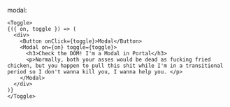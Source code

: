 
modal:

    <Toggle>
    {({ on, toggle }) => (
      <div>
        <Button onClick={toggle}>Modal</Button>
        <Modal on={on} toggle={toggle}>
          <h3>Check the DOM! I'm a Modal in Portal</h3>
          <p>Normally, both your asses would be dead as fucking fried chicken, but you happen to pull this shit while I'm in a transitional period so I don't wanna kill you, I wanna help you. </p>
        </Modal>
      </div>
    )}
    </Toggle>

